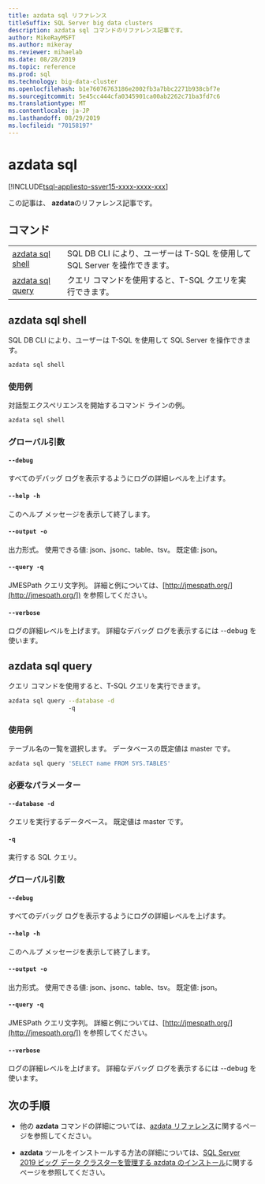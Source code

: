 ```yaml
---
title: azdata sql リファレンス
titleSuffix: SQL Server big data clusters
description: azdata sql コマンドのリファレンス記事です。
author: MikeRayMSFT
ms.author: mikeray
ms.reviewer: mihaelab
ms.date: 08/28/2019
ms.topic: reference
ms.prod: sql
ms.technology: big-data-cluster
ms.openlocfilehash: b1e76076763186e2002fb3a7bbc2271b938cbf7e
ms.sourcegitcommit: 5e45cc444cfa0345901ca00ab2262c71ba3fd7c6
ms.translationtype: MT
ms.contentlocale: ja-JP
ms.lasthandoff: 08/29/2019
ms.locfileid: "70158197"
---
```

# <a name="azdata-sql"></a>azdata sql

[!INCLUDE[tsql-appliesto-ssver15-xxxx-xxxx-xxx](../includes/tsql-appliesto-ssver15-xxxx-xxxx-xxx.md)]  

この記事は、 **azdata**のリファレンス記事です。 

## <a name="commands"></a>コマンド
|     |     |
| --- | --- |
[azdata sql shell](#azdata-sql-shell) | SQL DB CLI により、ユーザーは T-SQL を使用して SQL Server を操作できます。
[azdata sql query](#azdata-sql-query) | クエリ コマンドを使用すると、T-SQL クエリを実行できます。
## <a name="azdata-sql-shell"></a>azdata sql shell
SQL DB CLI により、ユーザーは T-SQL を使用して SQL Server を操作できます。
```bash
azdata sql shell 
```
### <a name="examples"></a>使用例
対話型エクスペリエンスを開始するコマンド ラインの例。
```bash
azdata sql shell
```
### <a name="global-arguments"></a>グローバル引数
#### `--debug`
すべてのデバッグ ログを表示するようにログの詳細レベルを上げます。
#### `--help -h`
このヘルプ メッセージを表示して終了します。
#### `--output -o`
出力形式。  使用できる値: json、jsonc、table、tsv。  既定値: json。
#### `--query -q`
JMESPath クエリ文字列。 詳細と例については、[http://jmespath.org/](http://jmespath.org/]) を参照してください。
#### `--verbose`
ログの詳細レベルを上げます。 詳細なデバッグ ログを表示するには --debug を使います。
## <a name="azdata-sql-query"></a>azdata sql query
クエリ コマンドを使用すると、T-SQL クエリを実行できます。
```bash
azdata sql query --database -d 
                 -q
```
### <a name="examples"></a>使用例
テーブル名の一覧を選択します。  データベースの既定値は master です。
```bash
azdata sql query 'SELECT name FROM SYS.TABLES'
```
### <a name="required-parameters"></a>必要なパラメーター
#### `--database -d`
クエリを実行するデータベース。  既定値は master です。
#### `-q`
実行する SQL クエリ。
### <a name="global-arguments"></a>グローバル引数
#### `--debug`
すべてのデバッグ ログを表示するようにログの詳細レベルを上げます。
#### `--help -h`
このヘルプ メッセージを表示して終了します。
#### `--output -o`
出力形式。  使用できる値: json、jsonc、table、tsv。  既定値: json。
#### `--query -q`
JMESPath クエリ文字列。 詳細と例については、[http://jmespath.org/](http://jmespath.org/]) を参照してください。
#### `--verbose`
ログの詳細レベルを上げます。 詳細なデバッグ ログを表示するには --debug を使います。

## <a name="next-steps"></a>次の手順

- 他の **azdata** コマンドの詳細については、[azdata リファレンス](reference-azdata.md)に関するページを参照してください。 

- **azdata** ツールをインストールする方法の詳細については、[SQL Server 2019 ビッグ データ クラスターを管理する azdata のインストール](deploy-install-azdata.md)に関するページを参照してください。

